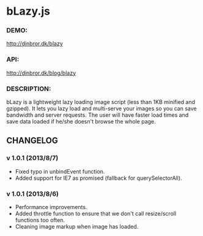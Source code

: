 bLazy.js
=====

### DEMO: ###
http://dinbror.dk/blazy

### API: ###
http://dinbror.dk/blog/blazy

### DESCRIPTION: ###
bLazy is a lightweight lazy loading image script (less than 1KB minified and gzipped). It lets you lazy load and multi-serve your images so you can save bandwidth and server requests. The user will have faster load times and save data loaded if he/she doesn't browse the whole page. 

## CHANGELOG
### v 1.0.1 (2013/8/7) ###
* Fixed typo in unbindEvent function.
* Added support for IE7 as promised (fallback for querySelectorAll).

### v 1.0.1 (2013/8/6) ###
* Performance improvements.
* Added throttle function to ensure that we don't call resize/scroll functions too often.
* Cleaning image markup when image has loaded.